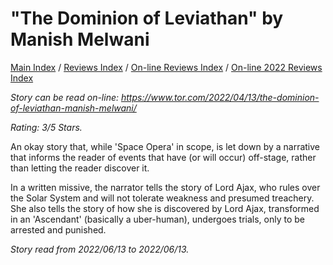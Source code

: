# "The Dominion of Leviathan" by Manish Melwani

[Main Index](../../../README.md) / [Reviews Index](../../README.md) / [On-line Reviews Index](../README.md) / [On-line 2022 Reviews Index](README.md)

*Story can be read on-line: <https://www.tor.com/2022/04/13/the-dominion-of-leviathan-manish-melwani/>*

*Rating: 3/5 Stars.*

An okay story that, while 'Space Opera' in scope, is let down by a narrative that informs the reader of events that have (or will occur) off-stage, rather than letting the reader discover it.

In a written missive, the narrator tells the story of Lord Ajax, who rules over the Solar System and will not tolerate weakness and presumed treachery. She also tells the story of how she is discovered by Lord Ajax, transformed in an 'Ascendant' (basically a uber-human), undergoes trials, only to be arrested and punished.

*Story read from 2022/06/13 to 2022/06/13.*

